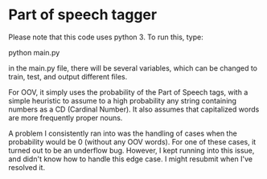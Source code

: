 # Part of speech tagger

Please note that this code uses python 3.
To run this, type:

python main.py

in the main.py file, there will be several variables, which can be changed to train, test,
and output different files.

For OOV, it simply uses the probability of the Part of Speech tags, with a simple heuristic to assume to a high probability any string containing numbers as a CD (Cardinal Number). It also assumes that capitalized words are more frequently proper nouns.

A problem I consistently ran into was the handling of cases when the probability would be 0 (without any OOV words). For one of these cases, it turned out to be an underflow bug. However, I kept running into this issue, and didn't know how to handle this edge case. I might resubmit when I've resolved it.
